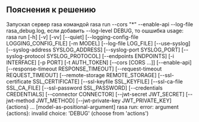 ## Пояснения к решению

Запускал сервер rasa командой rasa run --cors "*" --enable-api --log-file rasa_debug.log, если добавить --log-level DEBUG, то ошшибка
usage: rasa run [-h] [-v] [-vv] [--quiet] [--logging-config-file LOGGING_CONFIG_FILE] [-m MODEL] [--log-file LOG_FILE]
[--use-syslog] [--syslog-address SYSLOG_ADDRESS] [--syslog-port SYSLOG_PORT]
[--syslog-protocol SYSLOG_PROTOCOL] [--endpoints ENDPOINTS] [-i INTERFACE] [-p PORT] [-t AUTH_TOKEN]
[--cors [CORS ...]] [--enable-api] [--response-timeout RESPONSE_TIMEOUT]
[--request-timeout REQUEST_TIMEOUT] [--remote-storage REMOTE_STORAGE]
[--ssl-certificate SSL_CERTIFICATE] [--ssl-keyfile SSL_KEYFILE] [--ssl-ca-file SSL_CA_FILE]
[--ssl-password SSL_PASSWORD] [--credentials CREDENTIALS] [--connector CONNECTOR]
[--jwt-secret JWT_SECRET] [--jwt-method JWT_METHOD] [--jwt-private-key JWT_PRIVATE_KEY]
{actions} ... [model-as-positional-argument]
rasa run: error: argument {actions}: invalid choice: 'DEBUG' (choose from 'actions')